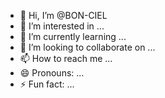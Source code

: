 - 👋 Hi, I’m @BON-CIEL
- 👀 I’m interested in ...
- 🌱 I’m currently learning ...
- 💞️ I’m looking to collaborate on ...
- 📫 How to reach me ...
- 😄 Pronouns: ...
- ⚡ Fun fact: ...

<!---
BON-CIEL/BON-CIEL is a ✨ special ✨ repository because its `README.md` (this file) appears on your GitHub profile.
You can click the Preview link to take a look at your changes.
--->
